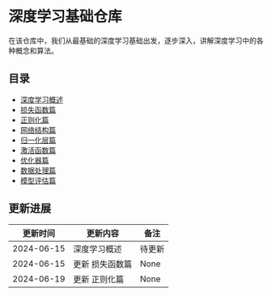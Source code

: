 # 深度学习基础仓库

在该仓库中，我们从最基础的深度学习基础出发，逐步深入，讲解深度学习中的各种概念和算法。

## 目录

- [深度学习概述](Summarize/README.md)
- [损失函数篇](Loss/README.md)
- [正则化篇](Regularization/README.md)
- [网络结构篇](network/README.md)
- [归一化层篇](normalization/README.md)
- [激活函数篇](activation/README.md)
- [优化器篇](optimizer/README.md)
- [数据处理篇](data_processing/README.md)
- [模型评估篇](evaluation/README.md)

## 更新进展

| 更新时间 | 更新内容 | 备注 |
| ---------- | ---------- | ------ |
| 2024-06-15 | 深度学习概述 | 待更新 |
| 2024-06-15 | 更新 损失函数篇 | None |
| 2024-06-19 | 更新 正则化篇 | None |